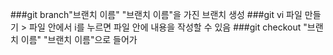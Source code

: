 ###git branch"브랜치 이름"
"브랜치 이름"을 가진  브랜치 생성
###git vi
파일 만들기 > 파일 안에서 i를 누르면 파일 안에 내용을 작성할 수 있음
###git checkout "브랜치 이름"
"브랜치 이름"으로 들어가
